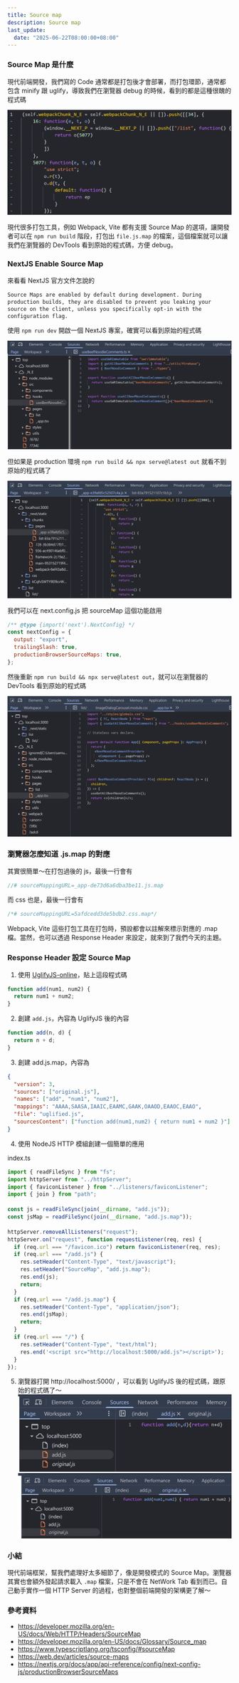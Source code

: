 ```yaml
---
title: Source map
description: Source map
last_update:
  date: "2025-06-22T08:00:00+08:00"
---
```


### Source Map 是什麼

現代前端開發，我們寫的 Code 通常都是打包後才會部署，而打包環節，通常都包含 minify 跟 uglify，導致我們在瀏覽器 debug 的時候，看到的都是這種很醜的程式碼

![bundled-javascript](../../static/img/bundled-javascript.jpg)

現代很多打包工具，例如 Webpack, Vite 都有支援 Source Map 的選項，讓開發者可以在 `npm run build` 階段，打包出 `file.js.map` 的檔案，這個檔案就可以讓我們在瀏覽器的 DevTools 看到原始的程式碼，方便 debug。

### NextJS Enable Source Map

來看看 NextJS 官方文件怎說的

```
Source Maps are enabled by default during development. During production builds, they are disabled to prevent you leaking your source on the client, unless you specifically opt-in with the configuration flag.
```

使用 `npm run dev` 開啟一個 NextJS 專案，確實可以看到原始的程式碼

![source-map-dev](../../static/img/source-map-dev.jpg)

但如果是 production 環境 `npm run build && npx serve@latest out` 就看不到原始的程式碼了

![no-source-map-prod](../../static/img/no-source-map-prod.jpg)

我們可以在 next.config.js 把 sourceMap 這個功能啟用

```js
/** @type {import('next').NextConfig} */
const nextConfig = {
  output: "export",
  trailingSlash: true,
  productionBrowserSourceMaps: true,
};
```

然後重新 `npm run build && npx serve@latest out`，就可以在瀏覽器的 DevTools 看到原始的程式碼

![source-map-prod](../../static/img/source-map-prod.jpg)

### 瀏覽器怎麼知道 .js.map 的對應

其實很簡單～在打包過後的 js，最後一行會有

```js
//# sourceMappingURL=_app-de73d6a6dba3be11.js.map
```

而 css 也是，最後一行會有

```css
/*# sourceMappingURL=5afdcedd3de5bdb2.css.map*/
```

Webpack, Vite 這些打包工具在打包時，預設都會以註解來標示對應的 .map 檔。當然，也可以透過 Response Header 來設定，就來到了我們今天的主題。

### Response Header 設定 Source Map

1. 使用 [UglifyJS-online](https://skalman.github.io/UglifyJS-online/)，貼上這段程式碼

```js
function add(num1, num2) {
  return num1 + num2;
}
```

2. 創建 `add.js`，內容為 UglifyJS 後的內容

```js
function add(n, d) {
  return n + d;
}
```

3. 創建 add.js.map，內容為

```json
{
  "version": 3,
  "sources": ["original.js"],
  "names": ["add", "num1", "num2"],
  "mappings": "AAAA,SAASA,IAAIC,EAAMC,GAAK,OAAOD,EAAOC,EAAO",
  "file": "uglified.js",
  "sourcesContent": ["function add(num1,num2) { return num1 + num2 }"]
}
```

4. 使用 NodeJS HTTP 模組創建一個簡單的應用

index.ts

```ts
import { readFileSync } from "fs";
import httpServer from "../httpServer";
import { faviconListener } from "../listeners/faviconListener";
import { join } from "path";

const js = readFileSync(join(__dirname, "add.js"));
const jsMap = readFileSync(join(__dirname, "add.js.map"));

httpServer.removeAllListeners("request");
httpServer.on("request", function requestListener(req, res) {
  if (req.url === "/favicon.ico") return faviconListener(req, res);
  if (req.url === "/add.js") {
    res.setHeader("Content-Type", "text/javascript");
    res.setHeader("SourceMap", "add.js.map");
    res.end(js);
    return;
  }
  if (req.url === "/add.js.map") {
    res.setHeader("Content-Type", "application/json");
    res.end(jsMap);
    return;
  }
  if (req.url === "/") {
    res.setHeader("Content-Type", "text/html");
    res.end('<script src="http://localhost:5000/add.js"></script>');
  }
});
```

5. 瀏覽器打開 http://localhost:5000/ ，可以看到 UglifyJS 後的程式碼，跟原始的程式碼了～
   ![add.jpg](../../static/img/add.jpg)
   ![original.jpg](../../static/img/original.jpg)

### 小結

現代前端框架，幫我們處理好太多細節了，像是開發模式的 Source Map。瀏覽器其實也會額外發起請求載入 `.map` 檔案，只是不會在 NetWork Tab 看到而已。自己動手實作一個 HTTP Server 的過程，也對整個前端開發的架構更了解～

### 參考資料

- https://developer.mozilla.org/en-US/docs/Web/HTTP/Headers/SourceMap
- https://developer.mozilla.org/en-US/docs/Glossary/Source_map
- https://www.typescriptlang.org/tsconfig/#sourceMap
- https://web.dev/articles/source-maps
- https://nextjs.org/docs/app/api-reference/config/next-config-js/productionBrowserSourceMaps
